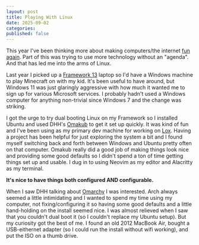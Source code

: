 ```yaml
---
layout: post
title: Playing With Linux
date: 2025-09-02
categories: 
published: false
---
```


This year I've been thinking more about making computers/the internet [fun again](../blog/pragmatic-divesting-from-enshitifcation). Part of this was trying to use more technology without an "agenda". And that has led me into the arms of Linux.

Last year I picked up a [Framework 13](https://frame.work/laptop13) laptop so I'd have a Windows machine to play Minecraft on with my kid. It's been useful to have around, but Windows 11 was just glaringly aggressive with how much it wanted me to sign up for various Microsoft services. I probably hadn't used a Windows computer for anything non-trivial since Windows 7 and the change was striking.

I got the urge to try dual booting Linux on my Framework so I installed Ubuntu and used DHH's [Omakub](https://omakub.org/) to get it set up quickly. It was kind of fun and I've been using as my primary dev machine for working on [Lox](../blog/building-a-programming-language-in-crystal). Having a project has been helpful for just exploring the system a bit and I found myself switching back and forth between Windows and Ubuntu pretty often on that computer. Omakub really did a good job of making things look nice and providing some good defaults so I didn't spend a ton of time getting things set up and usable. I dug in to using Neovim as my editor and Alacritty as my terminal.

**It's nice to have things both configured AND configurable.**

When I saw DHH talking about [Omarchy](https://omarchy.org/) I was interested. Arch always seemed a little intimidating and I wanted to spend my time using my computer, not fixing/configuring it so having some good defaults and a little hand-holding on the install seemed nice. I was almost relieved when I saw that you couldn't dual boot it (so I couldn't replace my Ubuntu setup). But my curiosity got the best of me. I found an old 2012 MacBook Air, bought a USB-eithernet adapter (so I could run the install without wifi working), and put the ISO on a thumb drive.
